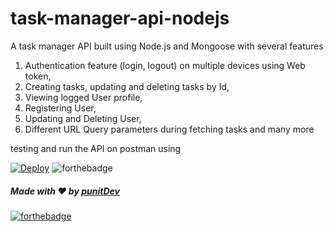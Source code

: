 # task-manager-api-nodejs
A task manager API built using Node.js and Mongoose with several features 
1. Authentication feature (login, logout) on multiple devices using Web token, 
2. Creating tasks, updating and deleting tasks by Id,
3. Viewing logged User profile,
4. Registering User,
5. Updating and Deleting User,
6. Different URL Query parameters during fetching tasks and many more

testing and run the API on postman using

[![Deploy](https://www.herokucdn.com/deploy/button.svg)](https://pkmryh-task-manager.herokuapp.com)
![forthebadge](https://badgen.net/npm/v/express)

##### Made with ♥ by <a href="https://github.com/punitkmryh">punitDev</a>
[![forthebadge](https://forthebadge.com/images/badges/built-with-love.svg)](https://github.com/punitkmryh)
